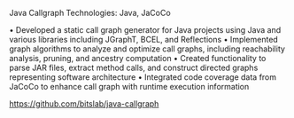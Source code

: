 Java Callgraph
Technologies: Java, JaCoCo

• Developed a static call graph generator for Java projects using Java and various libraries including JGraphT, BCEL, and Reflections
• Implemented graph algorithms to analyze and optimize call graphs, including reachability analysis, pruning, and ancestry computation
• Created functionality to parse JAR files, extract method calls, and construct directed graphs representing software architecture
• Integrated code coverage data from JaCoCo to enhance call graph with runtime execution information

https://github.com/bitslab/java-callgraph